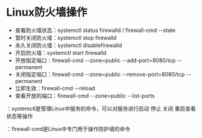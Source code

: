 # Linux防火墙操作



* 查看防火墙状态：systemctl status firewalld / firewall-cmd --state
* 暂时关闭防火墙：systemctl stop firewalld
* 永久关闭防火墙：systemctl disablefirewalld
* 开启防火墙：systemctl start firewalld
* 开放指定端口：firewall-cmd --zone=public --add-port=8080/tcp --permanent
* 关闭指定端口：firewall-cmd --zone=public --remove-port=8080/tcp --permanent
* 立即生效：firewall-cmd --reload
* 查看开放的端口：firewall-cmd --zone=public --list-ports



：systemctl是管理Linux中服务的命令，可以对服务进行启动 停止 关闭 重启查看状态等操作

：firewall-cmd是Linux中专门用于操作防护墙的命令
